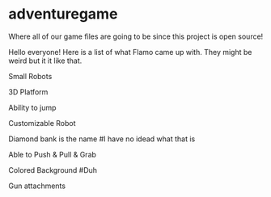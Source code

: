 adventuregame
=============

Where all of our game files are going to be since this project is open source!

Hello everyone! Here is a list of what Flamo came up with. They might be weird but it it like that.

Small Robots 

3D Platform

Ability to jump

Customizable Robot

Diamond bank is the name #I have no idead what that is 

Able to Push & Pull & Grab 

Colored Background #Duh

Gun attachments

